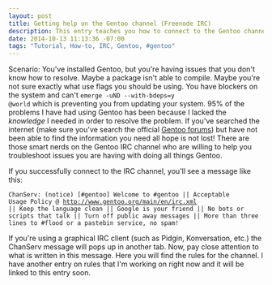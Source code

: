 ```yaml
---
layout: post
title: Getting help on the Gentoo channel (Freenode IRC)
description: This entry teaches you how to connect to the Gentoo channel (Freenode IRC) in order to help from experienced Gentoo users.
date: 2014-10-13 11:13:36 -07:00
tags: "Tutorial, How-to, IRC, Gentoo, #gentoo"
---
```


Scenario: You've installed Gentoo, but you're having issues that you don't know how to resolve. Maybe a package isn't able to compile. Maybe you're not sure exactly what use flags you should be using. You have blockers on the system and can't <code>emerge -uND --with-bdeps=y @world</code> which is preventing you from updating your system. 95% of the problems I have had using Gentoo has been because I lacked the *knowledge* I needed in order to resolve the problem. If you've searched the internet (make sure you've search the official [Gentoo forums](http://forums.gentoo.org/)) but have not been able to find the information you need all hope is not lost! There are those smart nerds on the Gentoo IRC channel who are willing to help you troubleshoot issues you are having with doing all things Gentoo.

If you successfully connect to the IRC channel, you'll see a message like this:

<code>ChanServ: (notice) [#gentoo] Welcome to #gentoo || Acceptable Usage Policy @ http://www.gentoo.org/main/en/irc.xml || Keep the language clean || Google is your friend || No bots or scripts that talk || Turn off public away messages || More than three lines to #flood or a pastebin service, no spam!</code>

If you're using a graphical IRC client (such as Pidgin, Konversation, etc.) the ChanServ message will pops up in another tab. Now, pay close attention to what is written in this message. Here you will find the rules for the channel. I have another entry on rules that I'm working on right now and it will be linked to this entry soon.